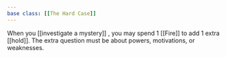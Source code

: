 ```yaml
---
base class: [[The Hard Case]]
---
```

 When you [[investigate a mystery]] , you may spend 1 [[Fire]] to add 1 extra [[hold]]. The extra question must be about powers, motivations, or weaknesses.